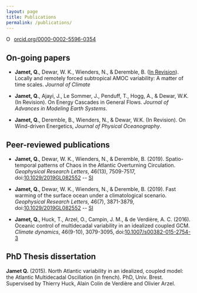 ```yaml
---
layout: page
title: Publications
permalink: /publications/
---
```


<a href="https://orcid.org/0000-0002-5596-0354" target="orcid.widget" rel="noopener noreferrer" style="vertical-align:top;"><img src="https://orcid.org/sites/default/files/images/orcid_16x16.png" style="width:1em;margin-right:.5em;" alt="ORCID iD icon">orcid.org/0000-0002-5596-0354</a>


## On-going papers
 - **Jamet, Q.**, Dewar, W. K., Wienders, N., & Deremble, B. ([In Revision](http://ocean.fsu.edu/~qjamet/share/files/Jamet_etal_JC_Sub.pdf)). Locally and remotely forced subtropical AMOC variability: A matter of time scales. *Journal of Climate*

 - **Jamet, Q.**, Ajayi, J., Le Sommer, J., Penduff, T., Hogg, A., & Dewar, W.K. (In Revision). On Energy Cascades in General Flows. *Journal of Advances in Modeling Earth Systems*.

 - **Jamet, Q.**, Deremble, B., Wienders, N., & Dewar, W.K. (In Revision). On Wind-driven Energetics, *Journal of Physical Oceanography*.

## Peer-reviewed publications
 - **Jamet, Q.**, Dewar, W. K., Wienders, N., & Deremble, B. (2019). Spatio-temporal patterns of Chaos in the Atlantic Overturning Circulation. *Geophysical Research Letters*, 46(13), 7509-7517, doi:[10.1029/2019GL082552](http://ocean.fsu.edu/~qjamet/share/files/Jamet_etal_GRL2019b.pdf) -- [SI](http://ocean.fsu.edu/~qjamet/share/files/Jamet_etal_GRL2019b_SI.pdf)

 - **Jamet, Q.**, Dewar, W. K., Wienders, N., & Deremble, B. (2019). Fast warming of the surface ocean under a climatological scenario. *Geophysical Research Letters*, 46(7), 3871-3879, doi:[10.1029/2019GL082552](http://ocean.fsu.edu/~qjamet/share/files/Jamet_etal_GRL2019.pdf) -- [SI](http://ocean.fsu.edu/~qjamet/share/files/Jamet_etal_GRL2019_SI.pdf)

 - **Jamet, Q.**, Huck, T., Arzel, O., Campin, J. M., & de Verdière, A. C. (2016). Oceanic control of multidecadal variability in an idealized coupled GCM. *Climate dynamics*, 46(9-10), 3079-3095, doi:[10.1007/s00382-015-2754-3](http://ocean.fsu.edu/~qjamet/share/files/Jamet_etal_CD2015.pdf)

## PhD Thesis dissertation
**Jamet Q.**  (2015). North Atlantic variability in an idealized, coupled model: the Atlantic Multidecadal Oscillation  (in french). PhD, Univ. Brest. Supervised by Thierry Huck, Alain Colin de Verdière and Olivier Arzel.
